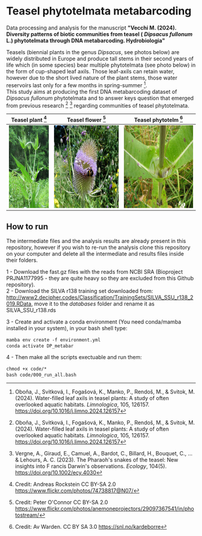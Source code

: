 # Teasel phytotelmata metabarcoding

Data processing and analysis for the manuscript **"Vecchi M. (2024). Diversity patterns of biotic communities from teasel (** ***Dipsacus fullonum***  **L.) phytotelmata through DNA metabarcoding. Hydrobiologia"**  
  
Teasels (biennial plants in the genus *Dipsacus*, see photos below) are widely distributed in Europe and produce tall stems in their second years of life which (in some species) bear multiple phytotelmata (see photo below) in the form of cup-shaped leaf axils. Those leaf-axils can retain water, however due to the short lived nature of the plant stems, those water reservoirs last only for a few months in spring-summer [^1].  
This study aims at producing the first DNA metabarcoding dataset of *Dipsacus fullonum* phytotelmata and to answer keys question that emerged from previous research [^1] [^2] regarding communities of teasel phytotelmata.  


| Teasel plant  [^3] | Teasel flower [^4] | Teasel phytotelm [^5] |
| ------------- | ------------- | ------------- |
|<img src="images/Image_dipsacus_3.jpg" height ="220">|<img src="images/Image_dipsacus_1.jpg" height ="220">|<img src="images/Image_dipsacus_2.jpg" height ="220">|


## How to run
The intermediate files and the analysis results are already present in this repository, however if you wish to re-run the analysis clone this repository on your computer and delete all the intermediate and results files inside their folders.  

1 - Download the fast.gz files with the reads from NCBI SRA (Bioproject PRJNA1177995 - they are quite heavy so they are excluded from this Github repository).  
2 - Download the SILVA r138 training set downloaded from: http://www2.decipher.codes/Classification/TrainingSets/SILVA_SSU_r138_2019.RData, move it to the *databases* folder and rename it as SILVA_SSU_r138.rds

3 - Create and activate a conda environment (You need conda/mamba installed in your system), in your bash shell type:
```
mamba env create -f environment.yml
conda activate DP_metabar
```

4 - Then make all the scripts exectuable and run them:
```
chmod +x code/*
bash code/000_run_all.bash
```


[^1]: Oboňa, J., Svitková, I., Fogašová, K., Manko, P., Rendoš, M., & Svitok, M. (2024). Water-filled leaf axils in teasel plants: A study of often overlooked aquatic habitats. *Limnologica*, 105, 126157. https://doi.org/10.1016/j.limno.2024.126157
[^2]: Vergne, A., Giraud, E., Camuel, A., Bardot, C., Billard, H., Bouquet, C., ... & Lehours, A. C. (2023). The Pharaoh's snakes of the teasel: New insights into F rancis Darwin's observations. *Ecology*, 104(5). https://doi.org/10.1002/ecy.4030
[^3]: Credit: Andreas Rockstein CC BY-SA 2.0 https://www.flickr.com/photos/74738817@N07/  
[^4]: Credit: Peter O'Connor CC BY-SA 2.0 https://www.flickr.com/photos/anemoneprojectors/29097367541/in/photostream/  
[^5]: Credit: Av Warden. CC BY SA 3.0 https://snl.no/kardeborre  

